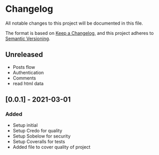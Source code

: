 # Changelog
All notable changes to this project will be documented in this file.

The format is based on [Keep a Changelog](https://keepachangelog.com/en/1.0.0/),
and this project adheres to [Semantic Versioning](https://semver.org/spec/v2.0.0.html).

## Unreleased
- Posts flow
- Authentication
- Comments
- read html data

## [0.0.1] - 2021-03-01
### Added
- Setup initial
- Setup Credo for quality
- Setup Sobelow for security
- Setup Coveralls for tests
- Added file to cover quality of project
